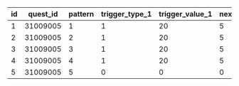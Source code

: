 |id|quest_id|pattern|trigger_type_1|trigger_value_1|next_pattern_1|trigger_type_2|trigger_value_2|next_pattern_2|wave_group_id|detail_unit_id|detail_monster_position_x_1|detail_monster_position_y_1|detail_monster_scale_1|floor_unit_id|floor_monster_position_x_1|floor_monster_position_y_1|floor_monster_scale_1|
| --- | --- | --- | --- | --- | --- | --- | --- | --- | --- | --- | --- | --- | --- | --- | --- | --- | --- |
|1|31009005|1|1|20|5|2|0|2|501010091|318405|40|20|0.8|318405|0|0|0.85|
|2|31009005|2|1|20|5|2|0|3|501010092|318405|40|20|0.8|318405|0|0|0.85|
|3|31009005|3|1|20|5|2|0|4|501010093|318405|40|20|0.8|318405|0|0|0.85|
|4|31009005|4|1|20|5|2|0|1|501010094|318405|40|20|0.8|318405|0|0|0.85|
|5|31009005|5|0|0|0|0|0|0|501010095|318405|40|20|0.8|318405|0|0|0.85|